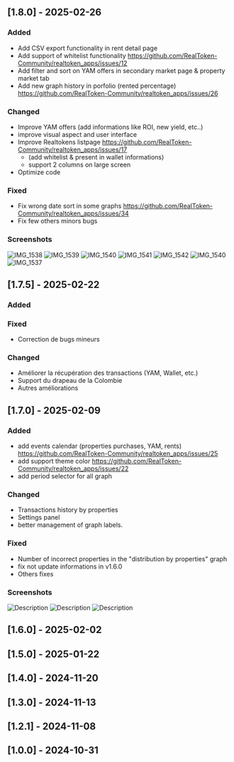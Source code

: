 ## [1.8.0] - 2025-02-26

### Added
- Add CSV export functionality in rent detail page
- Add support of whitelist functionality https://github.com/RealToken-Community/realtoken_apps/issues/12
- Add filter and sort on YAM offers in secondary market page & property market tab
- Add new graph history in porfolio (rented percentage) https://github.com/RealToken-Community/realtoken_apps/issues/26
  
### Changed
- Improve YAM offers (add informations like ROI, new yield,  etc..)
- improve visual aspect and user interface
- Improve Realtokens listpage https://github.com/RealToken-Community/realtoken_apps/issues/17
  - (add whitelist & present in wallet informations)
  - support 2 columns on large screen
- Optimize code

### Fixed
- Fix wrong date sort in some graphs https://github.com/RealToken-Community/realtoken_apps/issues/34
- Fix few others  minors bugs

### Screenshots
![IMG_1538](https://github.com/user-attachments/assets/1fcf80ed-4b4d-41e6-beae-6ab176789659)
![IMG_1539](https://github.com/user-attachments/assets/01b3f65e-ec44-42c2-8ac7-5b294beb664f)
![IMG_1540](https://github.com/user-attachments/assets/cc34b5a0-aa3d-423c-a683-67a01fcca68d)
![IMG_1541](https://github.com/user-attachments/assets/96899449-7899-47a0-afe1-9b9f859de77a)
![IMG_1542](https://github.com/user-attachments/assets/a9b260ee-98b9-4899-bcdf-419f239bc45a)
![IMG_1540](https://github.com/user-attachments/assets/62cbe431-fe2b-4d1f-9875-014e85831627)
![IMG_1537](https://github.com/user-attachments/assets/7bb04126-7d80-4108-8caf-834473a03302)

## [1.7.5] - 2025-02-22

### Added

### Fixed
- Correction de bugs mineurs

### Changed
- Améliorer la récupération des transactions (YAM, Wallet, etc.)
- Support du drapeau de la Colombie
- Autres améliorations


## [1.7.0] - 2025-02-09

### Added
- add events calendar (properties purchases, YAM, rents) https://github.com/RealToken-Community/realtoken_apps/issues/25
- add support theme color  https://github.com/RealToken-Community/realtoken_apps/issues/22
- add period selector for all graph
  

### Changed
- Transactions history by properties
- Settings panel
- better management of graph labels.

### Fixed
- Number of incorrect properties in the "distribution by properties" graph 
- fix not update informations in v1.6.0
- Others fixes

### Screenshots
![Description](https://github.com/user-attachments/assets/979430e3-7092-4c15-bcb5-8a0319edb7ab)
![Description](https://github.com/user-attachments/assets/31b9aaeb-f9da-47ad-8036-1ef79c02e922)
![Description](https://github.com/user-attachments/assets/869eff20-1b88-45d2-983f-eed1b561713d)

## [1.6.0] - 2025-02-02
## [1.5.0] - 2025-01-22
## [1.4.0] - 2024-11-20
## [1.3.0] - 2024-11-13
## [1.2.1] - 2024-11-08
## [1.0.0] - 2024-10-31
